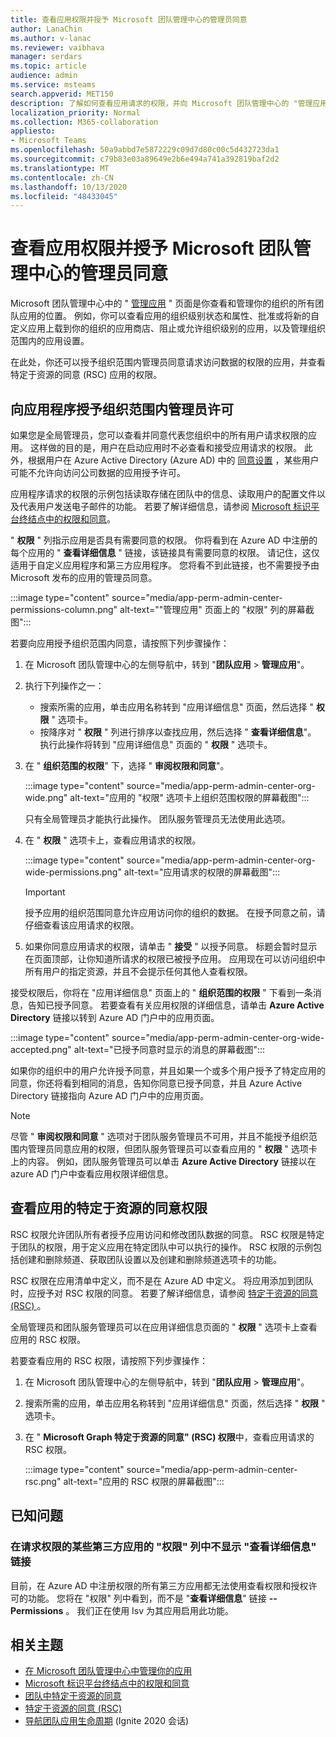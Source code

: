 ```yaml
---
title: 查看应用权限并授予 Microsoft 团队管理中心的管理员同意
author: LanaChin
ms.author: v-lanac
ms.reviewer: vaibhava
manager: serdars
ms.topic: article
audience: admin
ms.service: msteams
search.appverid: MET150
description: 了解如何查看应用请求的权限，并向 Microsoft 团队管理中心的 "管理应用" 页面上的应用授予管理员同意。
localization_priority: Normal
ms.collection: M365-collaboration
appliesto:
- Microsoft Teams
ms.openlocfilehash: 50a9abbd7e5872229c09d7d80c00c5d432723da1
ms.sourcegitcommit: c79b83e03a89649e2b6e494a741a392819baf2d2
ms.translationtype: MT
ms.contentlocale: zh-CN
ms.lasthandoff: 10/13/2020
ms.locfileid: "48433045"
---
```

# <a name="view-app-permissions-and-grant-admin-consent-in-the-microsoft-teams-admin-center"></a>查看应用权限并授予 Microsoft 团队管理中心的管理员同意

Microsoft 团队管理中心中的 " [管理应用](manage-apps.md) " 页面是你查看和管理你的组织的所有团队应用的位置。 例如，你可以查看应用的组织级别状态和属性、批准或将新的自定义应用上载到你的组织的应用商店、阻止或允许组织级别的应用，以及管理组织范围内的应用设置。

在此处，你还可以授予组织范围内管理员同意请求访问数据的权限的应用，并查看特定于资源的同意 (RSC) 应用的权限。

## <a name="grant-org-wide-admin-consent-to-an-app"></a>向应用程序授予组织范围内管理员许可

如果您是全局管理员，您可以查看并同意代表您组织中的所有用户请求权限的应用。 这样做的目的是，用户在启动应用时不必查看和接受应用请求的权限。 此外，根据用户在 Azure Active Directory (Azure AD) 中的 [同意设置](https://docs.microsoft.com/azure/active-directory/manage-apps/configure-user-consent) ，某些用户可能不允许向访问公司数据的应用授予许可。

应用程序请求的权限的示例包括读取存储在团队中的信息、读取用户的配置文件以及代表用户发送电子邮件的功能。 若要了解详细信息，请参阅 [Microsoft 标识平台终结点中的权限和同意](https://docs.microsoft.com/azure/active-directory/develop/v2-permissions-and-consent)。 

" **权限** " 列指示应用是否具有需要同意的权限。 你将看到在 Azure AD 中注册的每个应用的 " **查看详细信息** " 链接，该链接具有需要同意的权限。 请记住，这仅适用于自定义应用程序和第三方应用程序。 您将看不到此链接，也不需要授予由 Microsoft 发布的应用的管理员同意。

:::image type="content" source="media/app-perm-admin-center-permissions-column.png" alt-text=""管理应用" 页面上的 "权限" 列的屏幕截图":::

若要向应用授予组织范围内同意，请按照下列步骤操作：

1. 在 Microsoft 团队管理中心的左侧导航中，转到 "**团队应用**  >  **管理应用**"。
2. 执行下列操作之一：
    - 搜索所需的应用，单击应用名称转到 "应用详细信息" 页面，然后选择 " **权限** " 选项卡。
    - 按降序对 " **权限** " 列进行排序以查找应用，然后选择 " **查看详细信息**"。 执行此操作将转到 "应用详细信息" 页面的 " **权限** " 选项卡。

3. 在 " **组织范围的权限**" 下，选择 " **审阅权限和同意**"。

    :::image type="content" source="media/app-perm-admin-center-org-wide.png" alt-text="应用的 "权限" 选项卡上组织范围权限的屏幕截图":::

    只有全局管理员才能执行此操作。 团队服务管理员无法使用此选项。

4. 在 " **权限** " 选项卡上，查看应用请求的权限。

    :::image type="content" source="media/app-perm-admin-center-org-wide-permissions.png" alt-text="应用请求的权限的屏幕截图":::

    > [!IMPORTANT]
    > 授予应用的组织范围同意允许应用访问你的组织的数据。 在授予同意之前，请仔细查看该应用请求的权限。
5. 如果你同意应用请求的权限，请单击 " **接受** " 以授予同意。 标题会暂时显示在页面顶部，让你知道所请求的权限已被授予应用。 应用现在可以访问组织中所有用户的指定资源，并且不会提示任何其他人查看权限。

接受权限后，你将在 "应用详细信息" 页面上的 " **组织范围的权限** " 下看到一条消息，告知已授予同意。 若要查看有关应用权限的详细信息，请单击 **Azure Active Directory** 链接以转到 Azure AD 门户中的应用页面。

:::image type="content" source="media/app-perm-admin-center-org-wide-accepted.png" alt-text="已授予同意时显示的消息的屏幕截图":::

如果你的组织中的用户允许授予同意，并且如果一个或多个用户授予了特定应用的同意，你还将看到相同的消息，告知你同意已授予同意，并且 Azure Active Directory 链接指向 Azure AD 门户中的应用页面。

> [!NOTE]
> 尽管 " **审阅权限和同意** " 选项对于团队服务管理员不可用，并且不能授予组织范围内管理员同意应用的权限，但团队服务管理员可以查看应用的 " **权限** " 选项卡上的内容。 例如，团队服务管理员可以单击 **Azure Active Directory** 链接以在 azure AD 门户中查看应用权限详细信息。 

## <a name="view-resource-specific-consent-permissions-of-an-app"></a>查看应用的特定于资源的同意权限

RSC 权限允许团队所有者授予应用访问和修改团队数据的同意。 RSC 权限是特定于团队的权限，用于定义应用在特定团队中可以执行的操作。 RSC 权限的示例包括创建和删除频道、获取团队设置以及创建和删除频道选项卡的功能。 

RSC 权限在应用清单中定义，而不是在 Azure AD 中定义。 将应用添加到团队时，应授予对 RSC 权限的同意。 若要了解详细信息，请参阅 [特定于资源的同意 (RSC) ](https://docs.microsoft.com/microsoftteams/platform/graph-api/rsc/resource-specific-consent)。

全局管理员和团队服务管理员可以在应用详细信息页面的 " **权限** " 选项卡上查看应用的 RSC 权限。 

若要查看应用的 RSC 权限，请按照下列步骤操作：

1. 在 Microsoft 团队管理中心的左侧导航中，转到 "**团队应用**  >  **管理应用**"。
2. 搜索所需的应用，单击应用名称转到 "应用详细信息" 页面，然后选择 " **权限** " 选项卡。
3. 在 " **Microsoft Graph 特定于资源的同意" (RSC) 权限**中，查看应用请求的 RSC 权限。

    :::image type="content" source="media/app-perm-admin-center-rsc.png" alt-text="应用的 RSC 权限的屏幕截图":::

## <a name="known-issues"></a>已知问题

### <a name="the-view-details-link-isnt-displayed-in-the-permissions-column-for-some-third-party-apps-that-request-permissions"></a>在请求权限的某些第三方应用的 "权限" 列中不显示 "查看详细信息" 链接

目前，在 Azure AD 中注册权限的所有第三方应用都无法使用查看权限和授权许可的功能。 您将在 "权限" 列中看到，而不是 "**查看详细信息**" 链接 **--** **Permissions** 。 我们正在使用 Isv 为其应用启用此功能。

## <a name="related-topics"></a>相关主题

- [在 Microsoft 团队管理中心中管理你的应用](manage-apps.md)
- [Microsoft 标识平台终结点中的权限和同意](https://docs.microsoft.com/azure/active-directory/develop/v2-permissions-and-consent)
- [团队中特定于资源的同意](resource-specific-consent.md)
- [特定于资源的同意 (RSC) ](https://docs.microsoft.com/microsoftteams/platform/graph-api/rsc/resource-specific-consent)
- [导航团队应用生命周期](https://aka.ms/PR132) (Ignite 2020 会话) 


